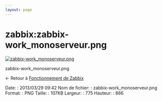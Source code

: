 ```yaml
---
layout: page
---
```


zabbix:zabbix-work\_monoserveur.png
===================================

[![zabbix-work\_monoserveur.png](..//assets/media/zabbix/zabbix-work_monoserveur.png@cache=&w=626&h=700 "zabbix-work_monoserveur.png")](..//assets/media/zabbix/zabbix-work_monoserveur.png@cache= "Afficher le fichier original")

zabbix-work\_monoserveur.png

← Retour à [Fonctionnement de
Zabbix](../../zabbix/zabbix-work.html "zabbix:zabbix-work")

Date:
:   2013/03/29 09:42
Nom de fichier:
:   zabbix-work\_monoserveur.png
Format:
:   PNG
Taille:
:   107KB
Largeur:
:   775
Hauteur:
:   866


